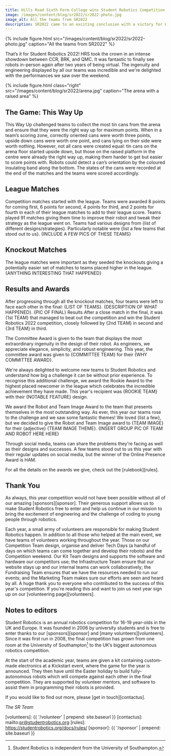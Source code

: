 ```yaml
---
title: Hills Road Sixth Form College wins Student Robotics Competition 2022!
image: /images/content/blog/sr2022/sr2022-photo.jpg
image_alt: All the teams from SR2022
description: SR2022 came to an exciting conclusion with a victory for HRS
---
```


{% include figure.html
           src="/images/content/blog/sr2022/sr2022-photo.jpg"
           caption="All the teams from SR2022" %}

That’s it for Student Robotics 2022! HRS took the crown in an intense
showdown between CCR, BRK, and QMC. It was fantastic to finally
see robots in-person again after two years of being virtual. The ingenuity and
engineering displayed by all our teams was incredible and we're delighted with
the performances we saw over the weekend.

{% include figure.html
           class="right"
           src="/images/content/blog/sr2022/arena.jpg"
           caption="The arena with a raised area" %}

## The Game: This Way Up

This Way Up challenged teams to collect the most tin cans from the arena and
ensure that they were the right way up for maximum points. When in a team’s
scoring zone, correctly oriented cans were worth three points, upside down cans were
worth one point, and cans lying on their side were worth nothing. However, not
all cans were created equal: tin cans on the arena floor started upside down,
but those on the raised platform in the centre were already the right way up,
making them harder to get but easier to score points with. Robots could detect a
can’s orientation by the coloured insulating band along the bottom. The states
of the cans were recorded at the end of the matches and the teams were scored
accordingly.

## League Matches

Competition matches started with the league. Teams were awarded 8 points for
coming first, 6 points for second, 4 points for third, and 2 points for fourth
in each of their league matches to add to their league score. Teams played
91 matches giving them time to improve their robot and tweak
their strategy as the league went on. Teams had various designs from {list of
different designs/strategies}. Particularly notable were {list a few teams that
stood out to us}. {INCLUDE A FEW PICS OF THESE TEAMS}

## Knockout Matches

The league matches were important as they seeded the knockouts giving a
potentially easier set of matches to teams placed higher in the league.
{ANYTHING INTERESTING THAT HAPPENED}

## Results and Awards

After progressing through all the knockout matches, four teams were left to face
each other in the final: {LIST OF TEAMS}. {DESCRIPTION OF WHAT HAPPENED}. {PIC
OF FINAL} Results After a close match in the final, it was {1st TEAM} that
managed to beat out the competition and win the Student Robotics 2022
competition, closely followed by {2nd TEAM} in second and {3rd TEAM} in third.

The Committee Award is given to the team that displays the most extraordinary
ingenuity in the design of their robot. As engineers, we appreciate elegance,
simplicity, and robust engineering. This year, the committee award was given to
{COMMITTEE TEAM} for their {WHY COMMITTEE AWARD}.

We're always delighted to welcome new teams to Student Robotics and understand
how big a challenge it can be without prior experience. To recognise this
additional challenge, we award the Rookie Award to the highest placed newcomer
in the league which celebrates the incredible achievement they have made. This
year's recipient was {ROOKIE TEAM} with their {NOTABLE FEATURE} design.

We award the Robot and Team Image Award to the team that presents themselves in
the most outstanding way. As ever, this year our teams rose to the challenge and
we saw some fantastic themes! We loved {list a few}, but we decided to give the
Robot and Team Image award to {TEAM IMAGE} for their {adjective} {TEAM IMAGE
THEME}. {INSERT GROUP PIC OF TEAM AND ROBOT HERE HERE}

Through social media, teams can share the problems they're facing as well as
their designs and successes. A few teams stood out to us this year with their
regular updates on social media, but the winner of the Online Presence Award is
HAM.

For all the details on the awards we give, check out the [rulebook][rules].

## Thank You

As always, this year competition would not have been possible without all of our
amazing [sponsors][sponsor]. Their generous support allows us to make Student Robotics free
to enter and help us continue in our mission to bring the excitement of
engineering and the challenge of coding to young people through robotics.

Each year, a small army of volunteers are responsible for making Student
Robotics happen. In addition to all those who helped at the main event, we have
teams of volunteers working throughout the year. Those on our Competition Team
design, organise and deliver Tech Days (a handful of days on which teams can come together and develop their robots) and the Competition weekend. Our Kit Team
designs and supports the software and hardware our competitors use; the
Infrastructure Team ensure that our website stays up and our internal teams can
work collaboratively; the Fundraising Team ensures that we have the resources
needed to run our events; and the Marketing Team makes sure our efforts are seen
and heard by all. A huge thank you to everyone who contributed to the success of
this year's competition. If you're reading this and want to join us next year
sign up on our [volunteering page][volunteers].

## Notes to editors

Student Robotics is an annual robotics competition for 16-19 year-olds in the UK
and Europe. It was founded in 2006 by university students and is free to enter
thanks to our [sponsors][sponsor] and [many volunteers][volunteers]. Since it was first run
in 2008, the final competition has grown from one room at the University of
Southampton[^1] to the UK’s biggest autonomous robotics competition.

[^1]: Student Robotics is independent from the University of Southampton.

At the start of the academic year, teams are given a kit containing custom-made
electronics at a Kickstart event, where the game for the year is announced. They
then have until the Easter holiday to build fully-autonomous robots
which will compete against each other in the final competition. They are
supported by volunteer mentors, and software to assist them in programming their
robots is provided.

If you would like to find out more, please [get in touch][contactus].

_The SR Team_

[volunteers]: {{ '/volunteer' | prepend: site.baseurl }}
[contactus]: mailto:pr@studentrobotics.org
[rules]: https://studentrobotics.org/docs/rules/
[sponsor]: {{ '/sponsor' | prepend: site.baseurl }}
